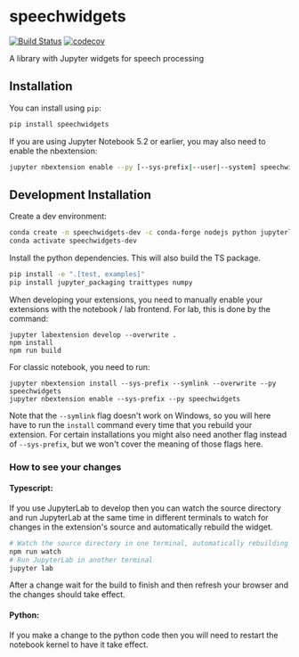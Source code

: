 
# speechwidgets

[![Build Status](https://travis-ci.org//speechwidgets.svg?branch=master)](https://travis-ci.org//speechwidgets)
[![codecov](https://codecov.io/gh//speechwidgets/branch/master/graph/badge.svg)](https://codecov.io/gh//speechwidgets)


A library with Jupyter widgets for speech processing

## Installation

You can install using `pip`:

```bash
pip install speechwidgets
```

If you are using Jupyter Notebook 5.2 or earlier, you may also need to enable
the nbextension:
```bash
jupyter nbextension enable --py [--sys-prefix|--user|--system] speechwidgets
```

## Development Installation

Create a dev environment:
```bash
conda create -n speechwidgets-dev -c conda-forge nodejs python jupyterlab
conda activate speechwidgets-dev
```

Install the python dependencies. This will also build the TS package.
```bash
pip install -e ".[test, examples]"
pip install jupyter_packaging traittypes numpy
```

When developing your extensions, you need to manually enable your extensions with the
notebook / lab frontend. For lab, this is done by the command:

```
jupyter labextension develop --overwrite .
npm install
npm run build
```

For classic notebook, you need to run:

```
jupyter nbextension install --sys-prefix --symlink --overwrite --py speechwidgets
jupyter nbextension enable --sys-prefix --py speechwidgets
```

Note that the `--symlink` flag doesn't work on Windows, so you will here have to run
the `install` command every time that you rebuild your extension. For certain installations
you might also need another flag instead of `--sys-prefix`, but we won't cover the meaning
of those flags here.

### How to see your changes
#### Typescript:
If you use JupyterLab to develop then you can watch the source directory and run JupyterLab at the same time in different
terminals to watch for changes in the extension's source and automatically rebuild the widget.

```bash
# Watch the source directory in one terminal, automatically rebuilding when needed
npm run watch
# Run JupyterLab in another terminal
jupyter lab
```

After a change wait for the build to finish and then refresh your browser and the changes should take effect.

#### Python:
If you make a change to the python code then you will need to restart the notebook kernel to have it take effect.
